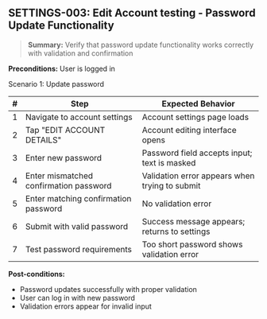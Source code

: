 ## **SETTINGS-003:** Edit Account testing - Password Update Functionality  

> **Summary:** Verify that password update functionality works correctly with validation and confirmation  <br>

**Preconditions:** User is logged in  

Scenario 1: Update password

 | \# | Step | Expected Behavior | 
 |----|------|-------------------| 
 | 1 | Navigate to account settings | Account settings page loads |
 | 2 | Tap "EDIT ACCOUNT DETAILS" | Account editing interface opens |
 | 3 | Enter new password | Password field accepts input; text is masked |
 | 4 | Enter mismatched confirmation password | Validation error appears when trying to submit |
 | 5 | Enter matching confirmation password | No validation error |
 | 6 | Submit with valid password | Success message appears; returns to settings |
 | 7 | Test password requirements | Too short password shows validation error |

**Post-conditions:**  
 - Password updates successfully with proper validation
 - User can log in with new password
 - Validation errors appear for invalid input